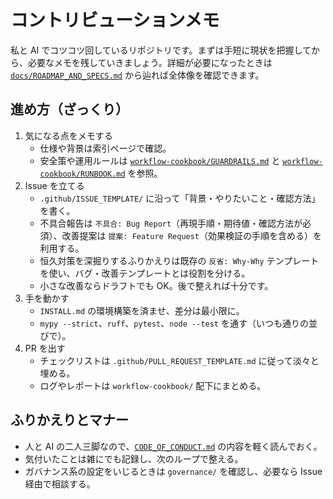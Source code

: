 # コントリビューションメモ

私と AI でコツコツ回しているリポジトリです。まずは手短に現状を把握してから、必要なメモを残していきましょう。詳細が必要になったときは [`docs/ROADMAP_AND_SPECS.md`](docs/ROADMAP_AND_SPECS.md) から辿れば全体像を確認できます。

## 進め方（ざっくり）
1. 気になる点をメモする
   - 仕様や背景は索引ページで確認。
   - 安全策や運用ルールは [`workflow-cookbook/GUARDRAILS.md`](workflow-cookbook/GUARDRAILS.md) と [`workflow-cookbook/RUNBOOK.md`](workflow-cookbook/RUNBOOK.md) を参照。
2. Issue を立てる
   - `.github/ISSUE_TEMPLATE/` に沿って「背景・やりたいこと・確認方法」を書く。
   - 不具合報告は `不具合: Bug Report`（再現手順・期待値・確認方法が必須）、改善提案は `提案: Feature Request`（効果検証の手順を含める）を利用する。
   - 恒久対策を深掘りするふりかえりは既存の `反省: Why-Why` テンプレートを使い、バグ・改善テンプレートとは役割を分ける。
   - 小さな改善ならドラフトでも OK。後で整えれば十分です。
3. 手を動かす
   - `INSTALL.md` の環境構築を済ませ、差分は最小限に。
   - `mypy --strict`、`ruff`、`pytest`、`node --test` を通す（いつも通りの並びで）。
4. PR を出す
   - チェックリストは `.github/PULL_REQUEST_TEMPLATE.md` に従って淡々と埋める。
   - ログやレポートは `workflow-cookbook/` 配下にまとめる。

## ふりかえりとマナー
- 人と AI の二人三脚なので、[`CODE_OF_CONDUCT.md`](CODE_OF_CONDUCT.md) の内容を軽く読んでおく。
- 気付いたことは雑にでも記録し、次のループで整える。
- ガバナンス系の設定をいじるときは `governance/` を確認し、必要なら Issue 経由で相談する。
